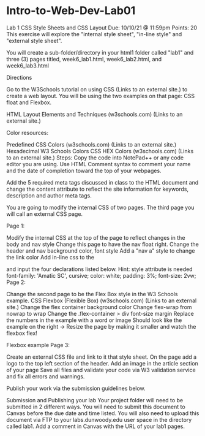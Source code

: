 # Intro-to-Web-Dev-Lab01

Lab 1
CSS Style Sheets and CSS Layout
Due:  10/10/21 @ 11:59pm
Points: 20
This exercise will explore the "internal style sheet", "in-line style" and "external style sheet".

You will create a sub-folder/directory in your html1 folder called "lab1" and three (3) pages titled, week6_lab1.html, week6_lab2.html, and week6_lab3.html

Directions

Go to the W3Schools tutorial on using CSS (Links to an external site.) to create a web layout. You will be using the two examples on that page: CSS float and Flexbox.

HTML Layout Elements and Techniques (w3schools.com) (Links to an external site.)

Color resources:

Predefined CSS Colors (w3schools.com) (Links to an external site.)
Hexadecimal W3 Schools Colors CSS HEX Colors (w3schools.com) (Links to an external site.)
Steps:
Copy the code into NotePad++ or any code editor you are using.  Use HTML Comment syntax to comment your name and the date of completion toward the top of your webpages.

Add the 5 required meta tags discussed in class to the HTML document and change the content attribute to reflect the site information for keywords, description and author meta tags.

You are going to modify the internal CSS of two pages. The third page you will call an external CSS page.

Page 1:

Modify the internal CSS at the top of the page to reflect changes in the body and nav style 
Change this page to have the nav float right.
Change the header and nav background color, font style
Add a "nav a" style to change the link color
Add in-line css to the <div class="article"> and input the four declarations listed below.  Hint: style attribute is needed
font-family: 'Amatic SC', cursive;
color: white;
padding: 3%;
font-size: 2vw;
Page 2:

Change the second page to be the Flex Box style in the W3 Schools example.
CSS Flexbox (Flexible Box) (w3schools.com) (Links to an external site.)
Change the flex container background color
Change flex-wrap from nowrap to wrap
Change the .flex-container > div 
font-size 
margin
Replace the numbers in the example with a word or image
Should look like the example on the right ->
Resize the page by making it smaller and watch the flexbox flex!
 

Flexbox example
Page 3:

Create an external CSS file and link to it that style sheet. 
On the page add a logo to the top left section of the header.
Add an image in the article section of your page
Save all files and validate your code via W3 validation service and fix all errors and warnings.

Publish your work via the submission guidelines below.

Submission and Publishing your lab
Your project folder will need to be submitted in 2 different ways.  You will need to submit this document to Canvas before the due date and time listed.  You will also need to upload this document via FTP to your labs.dunwoody.edu user space in the directory called lab1.  Add a comment in Canvas with the URL of your lab1 pages. 